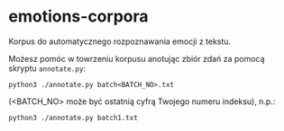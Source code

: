# emotions-corpora

Korpus do automatycznego rozpoznawania emocji z tekstu.

Możesz pomóc w towrzeniu korpusu anotując zbiór zdań za pomocą skryptu  `annotate.py`:
```
python3 ./annotate.py batch<BATCH_NO>.txt
```
(<BATCH_NO> może być ostatnią cyfrą Twojego numeru indeksu),
n.p.:
```
python3 ./annotate.py batch1.txt
```
